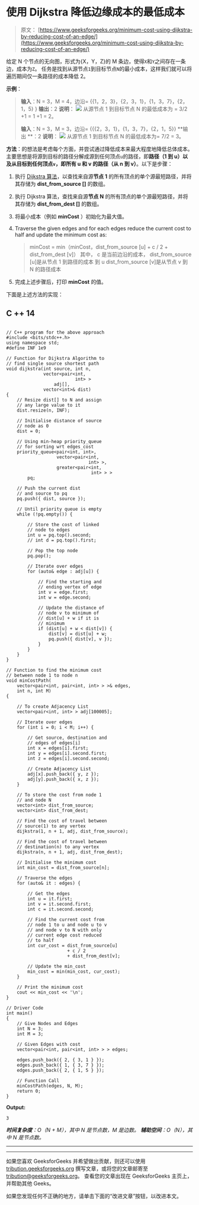 # 使用 Dijkstra 降低边缘成本的最低成本

> 原文： [https://www.geeksforgeeks.org/minimum-cost-using-dijkstra-by-reducing-cost-of-an-edge/](https://www.geeksforgeeks.org/minimum-cost-using-dijkstra-by-reducing-cost-of-an-edge/)

给定 N 个节点的无向​​图，形式为{X，Y，Z}的 M 条边，使得`X`和`Y`之间存在一条边，成本为`Z`。 任务是找到从源节点`1`到目标节点`N`的最小成本，这样我们就可以将遍历期间仅一条路径的成本降低 2。

**示例**：

> **输入**：N = 3，M = 4，边沿= {{1，2，3}，{2，3，1}，{1，3，7}，{2，1，5} }
> **输出**：2
> **说明**：
> [![](img/20bbde33dd0a1efb472c43f8df4edd30.png)](https://media.geeksforgeeks.org/wp-content/cdn-uploads/20200722215901/graphExample13.jpg) 
> 从源节点 1 到目标节点 N 的最低成本为 = 3/2 +1 = 1 +1 = 2。
> 
> **输入**：N = 3，M = 3，边沿= {{{2，3，1}，{1，3，7}，{2，1，5}}
> **输出 **：2
> **说明**：
> [![](img/352ace28dcfa1a7874ba9976f663aab7.png)](https://media.geeksforgeeks.org/wp-content/cdn-uploads/20200722215926/graphExample2.jpg) 
> 从源节点 1 到目标节点 N 的最低成本为= 7/2 = 3。

**方法**：的想法是考虑每个方面，并尝试通过降低成本来最大程度地降低总体成本。 主要思想是将源到目标的路径分解成源到任何顶点`u`的路径，即**路径（1 到 u）**以及从目标到任何顶点`v`，即所有 u 和 v 的**路径（从 n 到 v）**。以下是步骤：

1.  执行 [Dijkstra 算法](https://www.geeksforgeeks.org/dijkstras-shortest-path-algorithm-greedy-algo-7/)，以查找来自源**节点 1** 的所有顶点的单个源最短路径，并将其存储为 **dist_from_source []** 的数组。
2.  执行 Dijkstra 算法，查找来自源**节点 N** 的所有顶点的单个源最短路径，并将其存储为 **dist_from_dest []** 的数组。
3.  将最小成本（例如 **minCost** ）初始化为最大值。
4.  Traverse the given edges and for each edges reduce the current cost to half and update the minimum cost as:

    > minCost = min（minCost，dist_from_source [u] + c / 2 + dist_from_dest [v]）
    > 其中，
    > c 是当前边沿的成本，
    > dist_from_source [u]是从节点 1 到路径的成本 到 u
    > dist_from_source [v]是从节点 v 到 N 的路径成本

5.  完成上述步骤后，打印 **minCost** 的值。

下面是上述方法的实现：

## C ++ 14

```

// C++ program for the above approach 
#include <bits/stdc++.h> 
using namespace std; 
#define INF 1e9 

// Function for Dijkstra Algorithm to 
// find single source shortest path 
void dijkstra(int source, int n, 
              vector<pair<int, 
                          int> > 
                  adj[], 
              vector<int>& dist) 
{ 
    // Resize dist[] to N and assign 
    // any large value to it 
    dist.resize(n, INF); 

    // Initialise distance of source 
    // node as 0 
    dist = 0; 

    // Using min-heap priority_queue 
    // for sorting wrt edges_cost 
    priority_queue<pair<int, int>, 
                   vector<pair<int, 
                               int> >, 
                   greater<pair<int, 
                                int> > > 
        pq; 

    // Push the current dist 
    // and source to pq 
    pq.push({ dist, source }); 

    // Until priority queue is empty 
    while (!pq.empty()) { 

        // Store the cost of linked 
        // node to edges 
        int u = pq.top().second; 
        // int d = pq.top().first; 

        // Pop the top node 
        pq.pop(); 

        // Iterate over edges 
        for (auto& edge : adj[u]) { 

            // Find the starting and 
            // ending vertex of edge 
            int v = edge.first; 
            int w = edge.second; 

            // Update the distance of 
            // node v to minimum of 
            // dist[u] + w if it is 
            // minimum 
            if (dist[u] + w < dist[v]) { 
                dist[v] = dist[u] + w; 
                pq.push({ dist[v], v }); 
            } 
        } 
    } 
} 

// Function to find the minimum cost 
// between node 1 to node n 
void minCostPath( 
    vector<pair<int, pair<int, int> > >& edges, 
    int n, int M) 
{ 

    // To create Adjacency List 
    vector<pair<int, int> > adj[100005]; 

    // Iterate over edges 
    for (int i = 0; i < M; i++) { 

        // Get source, destination and 
        // edges of edges[i] 
        int x = edges[i].first; 
        int y = edges[i].second.first; 
        int z = edges[i].second.second; 

        // Create Adjacency List 
        adj[x].push_back({ y, z }); 
        adj[y].push_back({ x, z }); 
    } 

    // To store the cost from node 1 
    // and node N 
    vector<int> dist_from_source; 
    vector<int> dist_from_dest; 

    // Find the cost of travel between 
    // source(1) to any vertex 
    dijkstra(1, n + 1, adj, dist_from_source); 

    // Find the cost of travel between 
    // destination(n) to any vertex 
    dijkstra(n, n + 1, adj, dist_from_dest); 

    // Initialise the minimum cost 
    int min_cost = dist_from_source[n]; 

    // Traverse the edges 
    for (auto& it : edges) { 

        // Get the edges 
        int u = it.first; 
        int v = it.second.first; 
        int c = it.second.second; 

        // Find the current cost from 
        // node 1 to u and node u to v 
        // and node v to N with only 
        // current edge cost reduced 
        // to half 
        int cur_cost = dist_from_source[u] 
                       + c / 2 
                       + dist_from_dest[v]; 

        // Update the min_cost 
        min_cost = min(min_cost, cur_cost); 
    } 

    // Print the minimum cost 
    cout << min_cost << '\n'; 
} 

// Driver Code 
int main() 
{ 
    // Give Nodes and Edges 
    int N = 3; 
    int M = 3; 

    // Given Edges with cost 
    vector<pair<int, pair<int, int> > > edges; 

    edges.push_back({ 2, { 3, 1 } }); 
    edges.push_back({ 1, { 3, 7 } }); 
    edges.push_back({ 2, { 1, 5 } }); 

    // Function Call 
    minCostPath(edges, N, M); 
    return 0; 
} 

```

**Output:**

```
3

```

***时间复杂度**：O（N + M），其中 N 是节点数，M 是边数。
**辅助空间**：O（N），其中 N 是节点数。*



* * *

* * *

如果您喜欢 GeeksforGeeks 并希望做出贡献，则还可以使用 [tribution.geeksforgeeks.org](https://contribute.geeksforgeeks.org/) 撰写文章，或将您的文章邮寄至 tribution@geeksforgeeks.org。 查看您的文章出现在 GeeksforGeeks 主页上，并帮助其他 Geeks。

如果您发现任何不正确的地方，请单击下面的“改进文章”按钮，以改进本文。